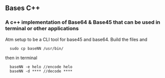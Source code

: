 ## Bases C++

### A c++ implementation of Base64 & Base45 that can be used in terminal or other applications

Atm setup to be a CLI tool for base45 and base64. Build the files and

```
  sudo cp baseNN /usr/bin/
``` 

then in terminal

```
  baseNN -e helo //encode helo
  baseNN -d **** //decode ****
```
